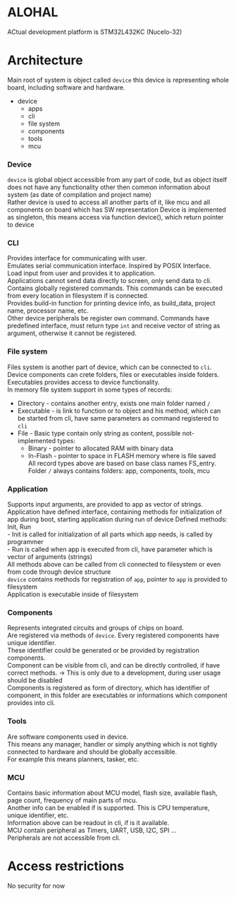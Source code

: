 # ALOHAL  
ACtual development platform is STM32L432KC (Nucelo-32)  

# Architecture  
Main root of system is object called `device` this device is representing whole board, including software and hardware.  
- device  
    - apps  
    - cli  
    - file system  
    - components  
    - tools  
    - mcu  

### Device  
`device` is global object accessible from any part of code, but as object itself does not have any functionality other then common information about system (as date of compilation and project name)  
Rather device is used to access all another parts of it, like mcu and all components on board which has SW representation
Device is implemented as singleton, this means access via function device(), which return pointer to device

### CLI  
Provides interface for communicating with user.  
Emulates serial communication interface. Inspired by POSIX Interface.  
Load input from user and provides it to application.  
Applications cannot send data directly to screen, only send data to cli.  
Contains globally registered commands. This commands can be executed from every location in filesystem if is connected.  
Provides build-in function for printing device info, as build_data, project name, processor name, etc.  
Other device peripherals be register own command. Commands have predefined interface, must return type `int` and receive vector of string as argument, otherwise it cannot be registered.  

### File system  
Files system is another part of device, which can be connected to `cli`.  
Device components can crete folders, files or executables inside folders.  
Executables provides access to device functionality.  
In memory file system support in some types of records:  
- Directory - contains another entry, exists one main folder named `/`  
- Executable - is link to function or to object and his method, which can be started from cli, have same parameters as command registered to `cli`  
- File - Basic type contain only string as content, possible not-implemented types:  
  - Binary - pointer to allocated RAM with binary data  
  - In-Flash - pointer to space in FLASH memory where is file saved  
All record types above are based on base class names FS_entry.  
Folder `/` always contains folders: app, components, tools, mcu  

### Application  
Supports input arguments, are provided to app as vector of strings.  
Application have defined interface, containing methods for initialization of app during boot, starting application during run of device
Defined methods: Init, Run  
    - Init is called for initialization of all parts which app needs, is called by programmer   
    - Run is called when app is executed from cli, have parameter which is vector of arguments (strings)  
All methods above can be called from cli connected to filesystem or even from code through device structure  
`device` contains methods for registration of `app`, pointer to `app` is provided to filesystem  
Application is executable inside of filesystem  

### Components  
Represents integrated circuits and groups of chips on board.  
Are registered via methods of `device`. Every registered components have unique identifier.  
These identifier could be generated or be provided by registration components.  
Component can be visible from cli, and can be directly controlled, if have correct methods. -> This is only due to a development, during user usage should be disabled  
Components is registered as form of directory, which has identifier of component, in this folder are executables or informations which component provides into cli.  

### Tools  
Are software components used in device.  
This means any manager, handler or simply anything which is not tightly connected to hardware and should be globally accessible.  
For example this means planners, tasker, etc.

### MCU  
Contains basic information about MCU model, flash size, available flash, page count, frequency of main parts of mcu.  
Another info can be enabled if is supported. This is CPU temperature, unique identifier, etc.  
Information above can be readout in cli, if is it available.  
MCU contain peripheral as Timers, UART, USB, I2C, SPI ...  
Peripherals are not accessible from cli.  

# Access restrictions  
No security for now  


